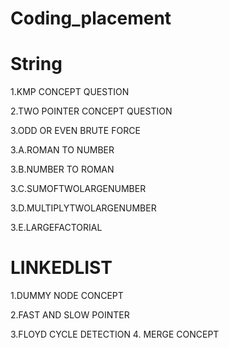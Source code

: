 # Coding_placement

# String



1.KMP CONCEPT QUESTION

2.TWO POINTER CONCEPT QUESTION

3.ODD OR EVEN BRUTE FORCE

3.A.ROMAN TO NUMBER

3.B.NUMBER TO ROMAN

3.C.SUMOFTWOLARGENUMBER

3.D.MULTIPLYTWOLARGENUMBER

3.E.LARGEFACTORIAL



# LINKEDLIST

1.DUMMY NODE CONCEPT

2.FAST AND SLOW POINTER

3.FLOYD CYCLE DETECTION
4. MERGE CONCEPT
